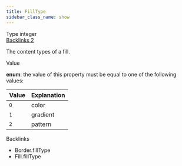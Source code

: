 ```yaml
---
title: FillType
sidebar_class_name: show
---
```


<div className="section-badges">

<div class="badge type">
        <span class="label">Type</span>
        <span class="value">integer</span>
      </div>

<a href="#backlinks" class="badge backlinks">
          <span class="label">Backlinks</span>
          <span class="value">2</span>
        </a>

</div>

The content types of a fill.

<div className="property-item">

Value

<div className="value-description">

**enum**: the value of this property must be equal to one of the following values:

| Value | Explanation                                      |
| :---- | :----------------------------------------------- |
| `0`   | <div className="enum-description">color</div>    |
| `1`   | <div className="enum-description">gradient</div> |
| `2`   | <div className="enum-description">pattern</div>  |

</div>

</div>

<div id="backlinks" className="section-backlinks">

<div className="backlinks-title">Backlinks</div>

<ul className="backlinks-list">

<li className="backlink">
      <Link to='/specs/vectorgraphics/border#filltype'>Border.fillType</Link>
      </li>

<li className="backlink">
      <Link to='/specs/vectorgraphics/fill#filltype'>Fill.fillType</Link>
      </li>

</ul>

</div>
